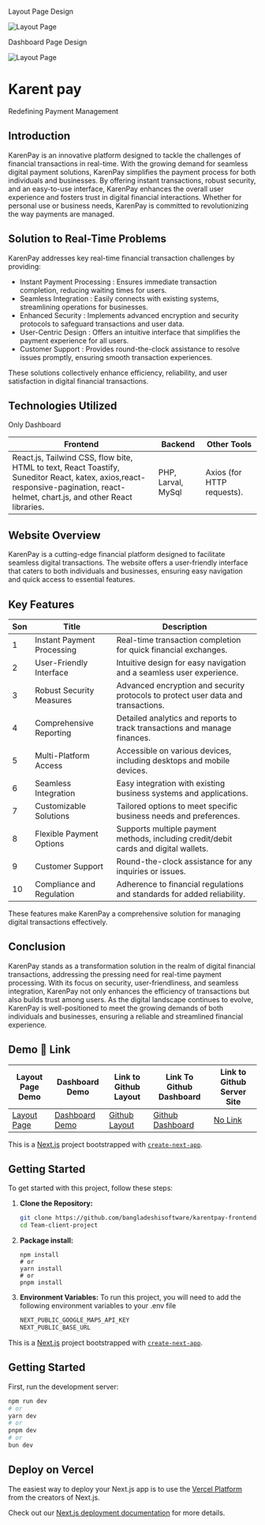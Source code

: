 Layout Page Design

![Layout Page](https://i.ibb.co/QYWPG8W/karentpay-com.png)


Dashboard Page Design

![Layout Page](https://i.ibb.co/vXdRDZ1/Screenshot-25.png)

# Karent pay

Redefining Payment Management

## Introduction

KarenPay is an innovative platform designed to tackle the challenges of financial transactions in real-time. With the growing demand for seamless digital payment solutions, KarenPay simplifies the payment process for both individuals and businesses. By offering instant transactions, robust security, and an easy-to-use interface, KarenPay enhances the overall user experience and fosters trust in digital financial interactions. Whether for personal use or business needs, KarenPay is committed to revolutionizing the way payments are managed.

## Solution to Real-Time Problems

KarenPay addresses key real-time financial transaction challenges by providing:

-  Instant Payment Processing : Ensures immediate transaction completion, reducing waiting times for users.
-  Seamless Integration : Easily connects with existing systems, streamlining operations for businesses.
-  Enhanced Security : Implements advanced encryption and security protocols to safeguard transactions and user data.
-  User-Centric Design : Offers an intuitive interface that simplifies the payment experience for all users.
-  Customer Support : Provides round-the-clock assistance to resolve issues promptly, ensuring smooth transaction experiences.

These solutions collectively enhance efficiency, reliability, and user satisfaction in digital financial transactions.


## Technologies Utilized

Only Dashboard

| Frontend                                                                                                            | Backend                                                                                                                                                                          | Other Tools                                   |
| ------------------------------------------------------------------------------------------------------------------- | -------------------------------------------------------------------------------------------------------------------------------------------------------------------------------- | --------------------------------------------- |
| React.js, Tailwind CSS, flow bite, HTML to text, React Toastify, Suneditor React, katex, axios,react-responsive-pagination, react-helmet,  chart.js, and other React libraries. | PHP, Larval, MySql | Axios (for HTTP requests). |

## Website Overview
KarenPay is a cutting-edge financial platform designed to facilitate seamless digital transactions. The website offers a user-friendly interface that caters to both individuals and businesses, ensuring easy navigation and quick access to essential features.


## Key Features

| Son | Title                             | Description                                                                                                                                                                                                       |
| --- | --------------------------------- | ----------------------------------------------------------------------------------------------------------------------------------------------------------------------------------------------------------------- |
| 1   | Instant Payment Processing     | Real-time transaction completion for quick financial exchanges.                                                                                                                              |
| 2   | User-Friendly Interface      | Intuitive design for easy navigation and a seamless user experience.                                                                                                                                     |
| 3   | Robust Security Measures       | Advanced encryption and security protocols to protect user data and transactions.                                                                                                                              |
| 4   | Comprehensive Reporting               | Detailed analytics and reports to track transactions and manage finances.                                                                                                                                                |
| 5   | Multi-Platform Access          | Accessible on various devices, including desktops and mobile devices.                                                                                                                                         |
| 6   | Seamless Integration           | Easy integration with existing business systems and applications.                                                                                                                           |
| 7   | Customizable Solutions| Tailored options to meet specific business needs and preferences. |
| 8   | Flexible Payment Options| Supports multiple payment methods, including credit/debit cards and digital wallets. |
| 9   | Customer Support| Round-the-clock assistance for any inquiries or issues. |
| 10   | Compliance and Regulation| Adherence to financial regulations and standards for added reliability.|

These features make KarenPay a comprehensive solution for managing digital transactions effectively.

## Conclusion
KarenPay stands as a transformation solution in the realm of digital financial transactions, addressing the pressing need for real-time payment processing. With its focus on security, user-friendliness, and seamless integration, KarenPay not only enhances the efficiency of transactions but also builds trust among users. As the digital landscape continues to evolve, KarenPay is well-positioned to meet the growing demands of both individuals and businesses, ensuring a reliable and streamlined financial experience.


## Demo 🔗 Link

| Layout Page Demo                           | Dashboard Demo | Link to Github Layout                                                         | Link To Github Dashboard                                                       | Link to Github Server Site |
| ---------------------------------------- | -------------------------------- |----------------------------------------------------------------------------- | ------------------------------------------------------------------------------ | -------------------------- |
| [Layout Page](https://karentpay.com) | [Dashboard Demo](https://admin.karentpay.com)| [Github Layout](https://github.com/bangladeshisoftware/karentpay-frontend) | [Github Dashboard ](https://github.com/bangladeshisoftware/karentpay-admin) | [No Link]() |


This is a [Next.js](https://nextjs.org/) project bootstrapped with [`create-next-app`](https://github.com/vercel/next.js/tree/canary/packages/create-next-app).

## Getting Started



To get started with this project, follow these steps:

1. **Clone the Repository:**
   ```bash
   git clone https://github.com/bangladeshisoftware/karentpay-frontend
   cd Team-client-project
   ```
2. **Package install:**
   ```
   npm install
   # or
   yarn install
   # or
   pnpm install
   ```
3. **Environment Variables:**
   To run this project, you will need to add the following environment variables to your .env file <br>

   ```bash
   NEXT_PUBLIC_GOOGLE_MAPS_API_KEY
   NEXT_PUBLIC_BASE_URL

   ```


This is a [Next.js](https://nextjs.org/) project bootstrapped with [`create-next-app`](https://github.com/vercel/next.js/tree/canary/packages/create-next-app).

## Getting Started

First, run the development server:

```bash
npm run dev
# or
yarn dev
# or
pnpm dev
# or
bun dev
```



## Deploy on Vercel

The easiest way to deploy your Next.js app is to use the [Vercel Platform](https://vercel.com/new?utm_medium=default-template&filter=next.js&utm_source=create-next-app&utm_campaign=create-next-app-readme) from the creators of Next.js.

Check out our [Next.js deployment documentation](https://nextjs.org/docs/deployment) for more details.
